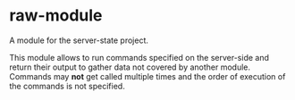 # raw-module
A module for the server-state project.

This module allows to run commands specified on the server-side and return their output to gather data not covered by
another module. Commands may **not** get called multiple times and the order of execution of the commands is not specified.
